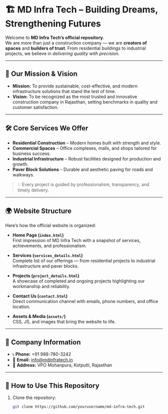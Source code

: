# 🏗️ MD Infra Tech – Building Dreams, Strengthening Futures

Welcome to **MD Infra Tech’s official repository**.  
We are more than just a construction company — we are **creators of spaces** and **builders of trust**. From residential buildings to industrial projects, we believe in *delivering quality with precision*.

---

## 🌟 Our Mission & Vision

- **Mission:** To provide sustainable, cost-effective, and modern infrastructure solutions that stand the test of time.  
- **Vision:** To be recognized as the most trusted and innovative construction company in Rajasthan, setting benchmarks in quality and customer satisfaction.

---

## 🛠️ Core Services We Offer

- **Residential Construction** – Modern homes built with strength and style.  
- **Commercial Spaces** – Office complexes, malls, and shops tailored for business success.  
- **Industrial Infrastructure** – Robust facilities designed for production and growth.  
- **Paver Block Solutions** – Durable and aesthetic paving for roads and walkways.  

> 💡 Every project is guided by professionalism, transparency, and timely delivery.  

---

## 🌍 Website Structure

Here’s how the official website is organized:

- **Home Page (`index.html`)**  
  First impression of MD Infra Tech with a snapshot of services, achievements, and professionalism.

- **Services (`services_details.html`)**  
  Complete list of our offerings — from residential projects to industrial infrastructure and paver blocks.

- **Projects (`project_details.html`)**  
  A showcase of completed and ongoing projects highlighting our workmanship and reliability.

- **Contact Us (`contact.html`)**  
  Direct communication channel with emails, phone numbers, and office location.  

- **Assets & Media (`assets/`)**  
  CSS, JS, and images that bring the website to life.  

---

## 📌 Company Information

- 📞 **Phone:** +91 988-780-3242  
- 📧 **Email:** info@mdinfratech.in 
- 📍 **Address:** VPO Mohanpura, Kotputli, Rajasthan  

---

## 🚀 How to Use This Repository

1. Clone the repository:  
   ```bash
   git clone https://github.com/yourusername/md-infra-tech.git

